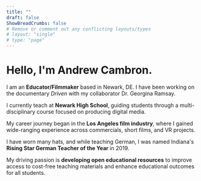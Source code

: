 ```yaml
---
title: ""
draft: false
ShowBreadCrumbs: false
# Remove or comment out any conflicting layouts/types
# layout: "single" 
# type: "page" 
---
```


# Hello, I'm Andrew Cambron.

I am an **Educator/Filmmaker** based in Newark, DE. I have been working on the documentary *Driven* with my collaborator Dr. Georgina Ramsay.

I currently teach at **Newark High School**, guiding students through a multi-disciplinary course focused on producing digital media.

My career journey began in the **Los Angeles film industry**, where I gained wide-ranging experience across commercials, short films, and VR projects. 

I have worn many hats, and while teaching German, I was named Indiana's **Rising Star German Teacher of the Year** in 2019.

My driving passion is **developing open educational resources** to improve access to cost-free teaching materials and enhance educational outcomes for all students.
